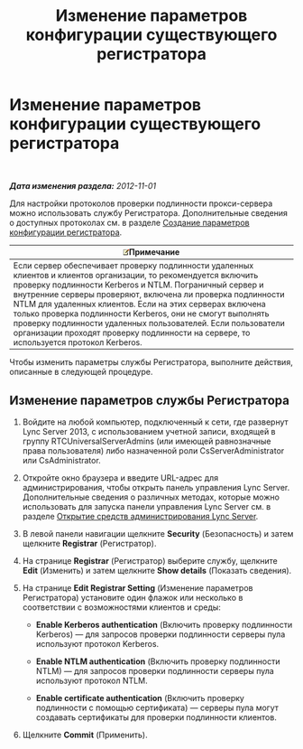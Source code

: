 ﻿---
title: Изменение параметров конфигурации существующего регистратора
TOCTitle: Изменение параметров конфигурации существующего регистратора
ms:assetid: a8931511-3e66-49ed-a3ec-03bcd61ce1f0
ms:mtpsurl: https://technet.microsoft.com/ru-ru/library/Gg182566(v=OCS.15)
ms:contentKeyID: 49310785
ms.date: 05/19/2016
mtps_version: v=OCS.15
ms.translationtype: HT
---

# Изменение параметров конфигурации существующего регистратора

 

_**Дата изменения раздела:** 2012-11-01_

Для настройки протоколов проверки подлинности прокси-сервера можно использовать службу Регистратора. Дополнительные сведения о доступных протоколах см. в разделе [Создание параметров конфигурации регистратора](lync-server-2013-create-registrar-configuration-settings.md).

<table>
<thead>
<tr class="header">
<th><img src="images/Gg398412.note(OCS.15).gif" title="note" alt="note" />Примечание</th>
</tr>
</thead>
<tbody>
<tr class="odd">
<td>Если сервер обеспечивает проверку подлинности удаленных клиентов и клиентов организации, то рекомендуется включить проверку подлинности Kerberos и NTLM. Пограничный сервер и внутренние серверы проверяют, включена ли проверка подлинности NTLM для удаленных клиентов. Если на этих серверах включена только проверка подлинности Kerberos, они не смогут выполнять проверку подлинности удаленных пользователей. Если пользователи организации проходят проверку подлинности на сервере, то используется протокол Kerberos.</td>
</tr>
</tbody>
</table>


Чтобы изменить параметры службы Регистратора, выполните действия, описанные в следующей процедуре.

## Изменение параметров службы Регистратора

1.  Войдите на любой компьютер, подключенный к сети, где развернут Lync Server 2013, с использованием учетной записи, входящей в группу RTCUniversalServerAdmins (или имеющей равнозначные права пользователя) либо назначенной роли CsServerAdministrator или CsAdministrator.

2.  Откройте окно браузера и введите URL-адрес для администрирования, чтобы открыть панель управления Lync Server. Дополнительные сведения о различных методах, которые можно использовать для запуска панели управления Lync Server см. в разделе [Открытие средств администрирования Lync Server](lync-server-2013-open-lync-server-administrative-tools.md).

3.  В левой панели навигации щелкните **Security** (Безопасность) и затем щелкните **Registrar** (Регистратор).

4.  На странице **Registrar** (Регистратор) выберите службу, щелкните **Edit** (Изменить) и затем щелкните **Show details** (Показать сведения).

5.  На странице **Edit Registrar Setting** (Изменение параметров Регистратора) установите один флажок или несколько в соответствии с возможностями клиентов и среды:
    
      - **Enable Kerberos authentication** (Включить проверку подлинности Kerberos) — для запросов проверки подлинности серверы пула используют протокол Kerberos.
    
      - **Enable NTLM authentication** (Включить проверку подлинности NTLM) — для запросов проверки подлинности серверы пула используют протокол NTLM.
    
      - **Enable certificate authentication** (Включить проверку подлинности с помощью сертификата) — серверы пула могут создавать сертификаты для проверки подлинности клиентов.

6.  Щелкните **Commit** (Применить).

